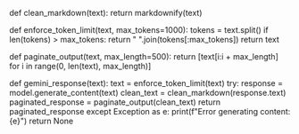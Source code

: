 def clean_markdown(text):
    return markdownify(text)

def enforce_token_limit(text, max_tokens=1000):
    tokens = text.split()
    if len(tokens) > max_tokens:
        return " ".join(tokens[:max_tokens])
    return text

def paginate_output(text, max_length=500):
    return [text[i:i + max_length] for i in range(0, len(text), max_length)]

def gemini_response(text):
    text = enforce_token_limit(text)
    try:
        response = model.generate_content(text)
        clean_text = clean_markdown(response.text)
        paginated_response = paginate_output(clean_text)
        return paginated_response
    except Exception as e:
        print(f"Error generating content: {e}")
        return None